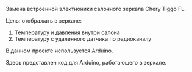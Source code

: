 Замена встроенной электноники салонного зеркала Chery Tiggo FL.

Цель: отображать в зеркале:
1. Температуру и давления внутри салона
2. Температуру с удаленного датчика по радиоканалу


В данном проекте используется Arduino.

Здесь представлен код для Arduino, работающего в зеркале.
